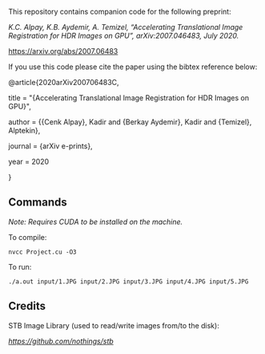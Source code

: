 This repository contains companion code for the following preprint:


*K.C. Alpay, K.B. Aydemir, A. Temizel, “Accelerating Translational Image Registration for HDR Images on GPU”, arXiv:2007.046483, July 2020.*


https://arxiv.org/abs/2007.06483




If you use this code please cite the paper using the bibtex reference below:


@article{2020arXiv200706483C,

title = "{Accelerating Translational Image Registration for HDR Images on GPU}",

author = {{Cenk Alpay}, Kadir and {Berkay Aydemir}, Kadir and {Temizel}, Alptekin},

journal = {arXiv e-prints},

year = 2020

}


## Commands

_Note: Requires CUDA to be installed on the machine._

To compile:

```
nvcc Project.cu -O3
```

To run:

```
./a.out input/1.JPG input/2.JPG input/3.JPG input/4.JPG input/5.JPG
```
## Credits

STB Image Library (used to read/write images from/to the disk):

*https://github.com/nothings/stb*

